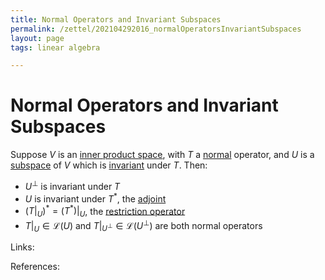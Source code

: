 ```yaml
---
title: Normal Operators and Invariant Subspaces
permalink: /zettel/202104292016_normalOperatorsInvariantSubspaces
layout: page
tags: linear algebra

---
```

# Normal Operators and Invariant Subspaces

Suppose $V$ is an [inner product space](202102141708_innerProductSpace), with $T$ a [normal](202102162200_normalOperatorDefinition)
operator, and $U$ is a [subspace](202102061429_subspaceDefinition) of $V$ which is [invariant](202102120907_invariantSubspace) 
under $T$. Then:
- $U^{\bot}$ is invariant under $T$
- $U$ is invariant under $T^{\ast}$, the [adjoint](202102161843_adjointDefinition)
- $(T \vert_{U})^{\ast} = (T^{\ast}) \vert_U$, the [restriction operator](202102121258_restrictionOperatorDefinition)
- $T \vert_U \in \mathcal{L}(U)$ and $T \vert_{U^{\bot}} \in \mathcal{L} ( U^{\bot} )$ are both normal operators

Links: 

References: 


